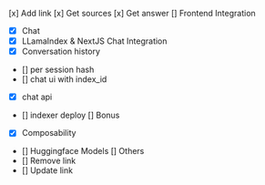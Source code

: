 [x] Add link
[x] Get sources
[x] Get answer
[] Frontend Integration
- [x] Chat
- [x] LLamaIndex & NextJS Chat Integration
- [x] Conversation history
- [] per session hash
- [] chat ui with index_id
- [x] chat api 
- [] indexer deploy
[] Bonus
- [x] Composability
- [] Huggingface Models
[] Others
- [] Remove link
- [] Update link